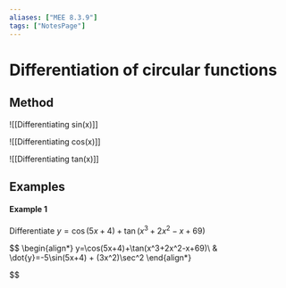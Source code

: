 ```yaml
---
aliases: ["MEE 8.3.9"]
tags: ["NotesPage"]
---
```


# Differentiation of circular functions
## Method

![[Differentiating sin(x)]]

![[Differentiating cos(x)]]

![[Differentiating tan(x)]]

## Examples

#### Example 1
Differentiate $y=\cos(5x+4)+\tan(x^3+2x^2-x+69)$

$$ 
\begin{align*}
y=\cos(5x+4)+\tan(x^3+2x^2-x+69)\\
& \dot{y}=-5\sin(5x+4) + (3x^2)\sec^2
\end{align*}

$$
